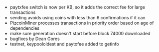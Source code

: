 * paytxfee switch is now per KB, so it adds the correct fee for large transactions
* sending avoids using coins with less than 6 confirmations if it can
* PizcoinMiner processes transactions in priority order based on age of dependencies
* make sure generation doesn't start before block 74000 downloaded
* bugfixes by Dean Gores
* testnet, keypoololdest and paytxfee added to getinfo
